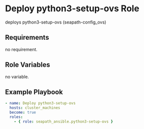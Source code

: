 # Deploy python3-setup-ovs Role

deploys python3-setup-ovs (seapath-config_ovs)

## Requirements

no requirement.

## Role Variables

no variable.

## Example Playbook

```yaml
- name: Deploy python3-setup-ovs
  hosts: cluster_machines
  become: true
  roles:
    - { role: seapath_ansible.python3-setup-ovs }
```
